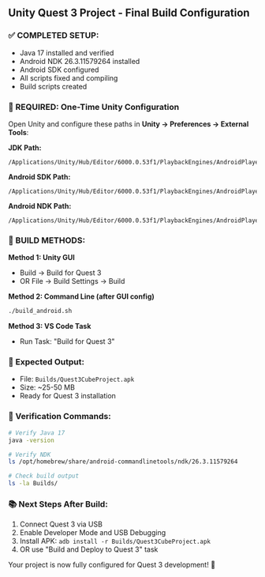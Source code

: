 ## Unity Quest 3 Project - Final Build Configuration

### ✅ COMPLETED SETUP:
- Java 17 installed and verified
- Android NDK 26.3.11579264 installed  
- Android SDK configured
- All scripts fixed and compiling
- Build scripts created

### 🔧 REQUIRED: One-Time Unity Configuration

Open Unity and configure these paths in **Unity → Preferences → External Tools**:

**JDK Path:**
```
/Applications/Unity/Hub/Editor/6000.0.53f1/PlaybackEngines/AndroidPlayer/OpenJDK
```

**Android SDK Path:**
```
/Applications/Unity/Hub/Editor/6000.0.53f1/PlaybackEngines/AndroidPlayer/SDK
```

**Android NDK Path:**
```
/Applications/Unity/Hub/Editor/6000.0.53f1/PlaybackEngines/AndroidPlayer/NDK
```

### 🚀 BUILD METHODS:

**Method 1: Unity GUI**
- Build → Build for Quest 3
- OR File → Build Settings → Build

**Method 2: Command Line (after GUI config)**
```bash
./build_android.sh
```

**Method 3: VS Code Task**
- Run Task: "Build for Quest 3"

### 📱 Expected Output:
- File: `Builds/Quest3CubeProject.apk`
- Size: ~25-50 MB
- Ready for Quest 3 installation

### 🔧 Verification Commands:
```bash
# Verify Java 17
java -version

# Verify NDK
ls /opt/homebrew/share/android-commandlinetools/ndk/26.3.11579264

# Check build output
ls -la Builds/
```

### 📚 Next Steps After Build:
1. Connect Quest 3 via USB
2. Enable Developer Mode and USB Debugging
3. Install APK: `adb install -r Builds/Quest3CubeProject.apk`
4. OR use "Build and Deploy to Quest 3" task

Your project is now fully configured for Quest 3 development! 🎉
